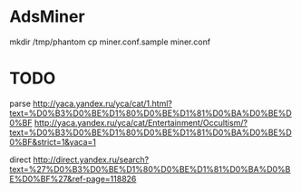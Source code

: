 AdsMiner
========

mkdir /tmp/phantom
cp miner.conf.sample miner.conf

TODO
====
parse 
http://yaca.yandex.ru/yca/cat/1.html?text=%D0%B3%D0%BE%D1%80%D0%BE%D1%81%D0%BA%D0%BE%D0%BF
http://yaca.yandex.ru/yca/cat/Entertainment/Occultism/?text=%D0%B3%D0%BE%D1%80%D0%BE%D1%81%D0%BA%D0%BE%D0%BF&strict=1&yaca=1


direct
http://direct.yandex.ru/search?text=%27%D0%B3%D0%BE%D1%80%D0%BE%D1%81%D0%BA%D0%BE%D0%BF%27&ref-page=118826
